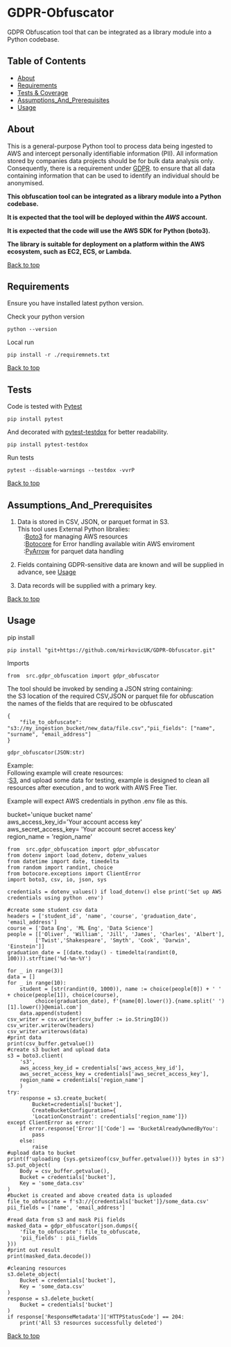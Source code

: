 # GDPR-Obfuscator
GDPR Obfuscation tool that can be integrated as a library module into a Python codebase.

## Table of Contents
- [About](#about)
- [Requirements](#requirements)
- [Tests & Coverage](#tests)
- [Assumptions_And_Prerequisites](#Assumptions_And_Prerequisites)
- [Usage](#Usage)

## About

This is a general-purpose Python tool to process data being ingested to AWS and intercept 
personally identifiable information (PII). All information stored by companies data
projects should be for bulk data analysis only. Consequently, there is a requirement
under [GDPR](https://ico.org.uk/media/for-organisations/guide-to-data-protection/guide-to-the-general-data-protection-regulation-gdpr-1-1.pdf/).
to ensure that all data containing information that can be used to identify an individual
should be anonymised.

**This obfuscation tool can be integrated as a library module into a Python codebase.**

**It is expected that the tool will be deployed within the _AWS_ account.**

**It is expected that the code will use the AWS SDK for Python (boto3).**

**The library is suitable for deployment on a platform within the AWS ecosystem, such as EC2, ECS, or Lambda.**

[Back to top](#top)

## Requirements

Ensure you have installed latest python version.

Check your python version
```
python --version
```

Local run
```
pip install -r ./requiremnets.txt
```

[Back to top](#top)

## Tests

Code is tested with [Pytest](https://docs.pytest.org/en/stable/)
```
pip install pytest
```
And decorated with [pytest-testdox](https://pypi.org/project/pytest-testdox/) for better readability.
```
pip install pytest-testdox
```
Run tests
```
pytest --disable-warnings --testdox -vvrP
```

[Back to top](#top)

## Assumptions_And_Prerequisites

1. Data is stored in CSV, JSON, or parquet format in S3.<br>
This tool uses External Python libralies: <br>
    &emsp;:[Boto3](https://boto3.amazonaws.com/v1/documentation/api/latest/index.html) for managing AWS resources <br>
    &emsp;:[Botocore](https://botocore.amazonaws.com/v1/documentation/api/latest/index.html) for Error handling available witin AWS enviroment<br>
    &emsp;:[PyArrow](https://arrow.apache.org/docs/python/index.html) for parquet data handling
 

2. Fields containing GDPR-sensitive data are known and will
      be supplied in advance, see [Usage](#Usage)
    
3. Data records will be supplied with a primary key.

[Back to top](#top)

## Usage
pip install
```
pip install "git+https://github.com/mirkovicUK/GDPR-Obfuscator.git"
```
Imports
```
from  src.gdpr_obfuscation import gdpr_obfuscator
```
The tool should be invoked by sending a JSON string containing:<br>
    the S3 location of the required CSV,JSON or parquet file for obfuscation<br>
    the names of the fields that are required to be obfuscated
```
{
    "file_to_obfuscate": "s3://my_ingestion_bucket/new_data/file.csv","pii_fields": ["name", "surname", "email_address"]
}
```
```
gdpr_obfuscator(JSON:str)
```

Example:<br>
Following example will create resources:<br>
:[S3](https://aws.amazon.com/s3/), and upload some data for testing, 
example is designed to clean all resources after execution , and to work with AWS Free Tier.

Example will expect AWS credentials in python .env file as this.

bucket='unique bucket name'<br>
aws_access_key_id='Your account access key'<br>
aws_secret_access_key= 'Your account secret access key'<br>
region_name = 'region_name'<br>

```
from  src.gdpr_obfuscation import gdpr_obfuscator
from dotenv import load_dotenv, dotenv_values
from datetime import date, timedelta
from random import randint, choice
from botocore.exceptions import ClientError
import boto3, csv, io, json, sys

credentials = dotenv_values() if load_dotenv() else print('Set up AWS credentials using python .env')

#create some student csv data
headers = ['student_id', 'name', 'course', 'graduation_date', 'email_address']
course = ['Data Eng', 'ML Eng', 'Data Science']
people = [['Oliver', 'William', 'Jill', 'James', 'Charles', 'Albert'],
         ['Twist','Shakespeare', 'Smyth', 'Cook', 'Darwin', 'Einstein']]
graduation_date = [(date.today() - timedelta(randint(0, 100))).strftime('%d-%m-%Y')
                                                                        for _ in range(3)]
data = []
for _ in range(10):
    student = [str(randint(0, 1000)), name := choice(people[0]) + ' ' + choice(people[1]), choice(course), 
         choice(graduation_date), f'{name[0].lower()}.{name.split(' ')[1].lower()}@emial.com']
    data.append(student)
csv_writer = csv.writer(csv_buffer := io.StringIO())
csv_writer.writerow(headers)
csv_writer.writerows(data)
#print data 
print(csv_buffer.getvalue())
#create s3 bucket and upload data
s3 = boto3.client(
    's3',
    aws_access_key_id = credentials['aws_access_key_id'],
    aws_secret_access_key = credentials['aws_secret_access_key'],
    region_name = credentials['region_name']
    )
try:
    response = s3.create_bucket(
        Bucket=credentials['bucket'],
        CreateBucketConfiguration={
        'LocationConstraint': credentials['region_name']})
except ClientError as error:
    if error.response['Error']['Code'] == 'BucketAlreadyOwnedByYou':
        pass
    else: 
        raise
#upload data to bucket 
print(f'uploading {sys.getsizeof(csv_buffer.getvalue())} bytes in s3')
s3.put_object(
    Body = csv_buffer.getvalue(),
    Bucket = credentials['bucket'],
    Key = 'some_data.csv'
)
#bucket is created and above created data is uploaded
file_to_obfuscate = f's3://{credentials['bucket']}/some_data.csv'
pii_fields = ['name', 'email_address']

#read data from s3 and mask Pii fields
masked_data = gdpr_obfuscator(json.dumps({
    'file_to_obfuscate': file_to_obfuscate,
    'pii_fields' : pii_fields
}))
#print out result
print(masked_data.decode())

#cleaning resources
s3.delete_object(
    Bucket = credentials['bucket'],
    Key = 'some_data.csv'
)
response = s3.delete_bucket(
    Bucket = credentials['bucket']
)
if response['ResponseMetadata']['HTTPStatusCode'] == 204:
    print('All S3 resources successfully deleted')
```


[Back to top](#top)
